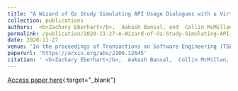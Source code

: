 ```yaml
---
title: "A Wizard of Oz Study Simulating API Usage Dialogues with a Virtual Assistant"
collection: publications
authors:  <b>Zachary Eberhart</b>,  Aakash Bansal, and  Collin McMillan
permalink: /publication/2020-11-27-A-Wizard-of-Oz-Study-Simulating-API-Usage-Dialogues-with-a-Virtual-Assistant
date: 2020-11-27
venue: 'In the proceedings of Transactions on Software Engineering (TSE).'
paperurl: 'https://arxiv.org/abs/2106.12645'
citation: ' <b>Zachary Eberhart</b>,  Aakash Bansal,  Collin McMillan, &quot;A Wizard of Oz Study Simulating API Usage Dialogues with a Virtual Assistant.&quot; In the proceedings of Transactions on Software Engineering (TSE)., 2020.'
---
```

[Access paper here](https://arxiv.org/abs/2106.12645){:target="_blank"}

